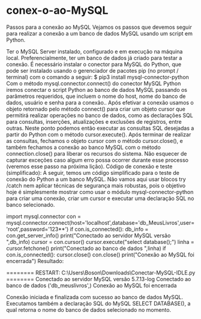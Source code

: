 # conex-o-ao-MySQL

Passos para a conexão ao MySQL
Vejamos os passos que devemos seguir para realizar a conexão a um banco de dados MySQL usando um script em Python.

Ter o MySQL Server instalado, configurado e em execução na máquina local. Preferencialmente, ter um banco de dados já criado para testar a conexão.
É necessário instalar o conector para MySQL do Python, que pode ser instalado usando o gerenciador de pacotes pip (no prompt / terminal) com o comando a seguir:
$ pip3 install mysql-connector-python
Com o método mysql.connector.connect() do conector MySQL Python iremos conectar o script Python ao banco de dados MySQL passando os parâmetros requeridos, que incluem o nome do host, nome do banco de dados, usuário e senha para a conexão..
Após efetivar a conexão usamos o objeto retornado pelo método connect() para criar um objeto cursor que permitirá realizar operações no banco de dados, como as declarações SQL para consultas, inserções, atualizações e exclusões de registros, entre outras.
Neste ponto podemos então executar as consultas SQL desejadas a partir do Python com o método cursor.execute().
Após terminar de realizar as consultas, fechamos o objeto cursor com o método cursor.close(), e também fechamos a conexão ao banco MySQL com o método connection.close() para liberar os recursos do sistema.
Não esquecer de capturar exceções caso algum erro possa ocorrer durante esse processo (veremos esse passo na próxima lição).
Código de conexão e teste (simplificado):
A seguir, temos um código simplificado para o teste de conexão do Python a um banco MySQL. Não vamos aqui usar blocos try /catch nem aplicar técnicas de segurança mais robustas, pois o objetivo hoje é simplesmente mostrar como usar o módulo mysql-connector-python para criar uma conexão, criar um cursor e executar uma declaração SQL no banco selecionado.

import mysql.connector
con = mysql.connector.connect(host='localhost',database='db_MeusLivros',user='root',password='123**')
if con.is_connected():
    db_info = con.get_server_info()
    print("Conectado ao servidor MySQL versão ",db_info)
    cursor = con.cursor()
    cursor.execute("select database();")
    linha = cursor.fetchone()
    print("Conectado ao banco de dados ",linha)
if con.is_connected():
    cursor.close()
    con.close()
    print("Conexão ao MySQL foi encerrada")
Resultado:

======== RESTART: C:\Users\Boson\Downloads\Conectar-MySQL-IDLE.py ========
Conectado ao servidor MySQL versão 5.7.13-log
Conectado ao banco de dados ('db_meuslivros',)
Conexão ao MySQL foi encerrada
>>> 
Conexão iniciada e finalizada com sucesso ao banco de dados MySQL. Executamos também a declaração SQL do MySQL SELECT DATABASE(), a qual retorna o nome do banco de dados selecionado no momento.
